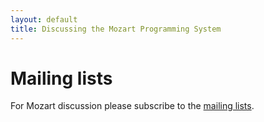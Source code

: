```yaml
---
layout: default
title: Discussing the Mozart Programming System
---
```


# Mailing lists

For Mozart discussion please subscribe to the [mailing lists](https://listes-2.sipr.ucl.ac.be/mozart-oz.org/lists).
